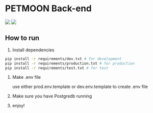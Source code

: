 # PETMOON Back-end

[![](https://img.shields.io/badge/python-3.10-orange)](https://www.python.org/)
[![](https://img.shields.io/badge/Django-4.1-green)](https://www.djangoproject.com/)

## How to run

1. Install dependencies

```bash
pip install -r requirements/dev.txt # for development
pip install -r requirements/production.txt # for production
pip install -r requirements/test.txt # for test
```

1. Make .env file

    use either prod.env.template or dev.env.template to create .env file

1. Make sure you have Postgredb running

1. enjoy!

